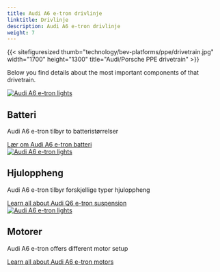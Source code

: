 ```yaml
---
title: Audi A6 e-tron drivlinje
linktitle: Drivlinje
description: Audi A6 e-tron drivlinje
weight: 7
---
```



{{< sitefiguresized thumb="technology/bev-platforms/ppe/drivetrain.jpg" width="1700" height="1300" title="Audi/Porsche PPE drivetrain" >}}


Below you find details about the most important components of that drivetrain.


<div class="container p-3 mb-4 bg-body-tertiary rounded border">
	<a href="battery/"><img src="https://media.electrichasgoneaudi.net/multimedia/models/q6-e-tron/drivetrain/battery/battery_2_st.jpg" class="img-fluid mb-2" class="img-fluid" alt="Audi A6 e-tron lights" ></a>
	<h2>Batteri</h2>
	<p>
		Audi A6 e-tron tilbyr to batteristørrelser
	</p>
	<a href="battery/" class="btn btn-outline-primary" role="button">Lær om Audi A6 e-tron batteri</a>
</div>


<div class="container p-3 mb-4 bg-body-tertiary rounded border">
	<a href="suspension/"><img src="https://media.electrichasgoneaudi.net/multimedia/models/q6-e-tron/drivetrain/suspension/suspension_1_st.jpg" class="img-fluid mb-2" class="img-fluid" alt="Audi A6 e-tron lights" ></a>
	<h2>Hjuloppheng</h2>
	<p>
		Audi A6 e-tron tilbyr forskjellige typer hjuloppheng
	</p>
	<a href="suspension/" class="btn btn-outline-primary" role="button">Learn all about Audi Q6 e-tron suspension</a>
</div>

<div class="container p-3 mb-4 bg-body-tertiary rounded border">
	<a href="motor/"><img src="https://media.electrichasgoneaudi.net/multimedia/models/q6-e-tron/drivetrain/motors/rearmotor_1_st.jpg" class="img-fluid mb-2" class="img-fluid" alt="Audi A6 e-tron lights" ></a>
	<h2>Motorer</h2>
	<p>
		Audi A6 e-tron offers different motor setup
	</p>
	<a href="motor/" class="btn btn-outline-primary" role="button">Learn all about Audi A6 e-tron motors</a>
</div>

